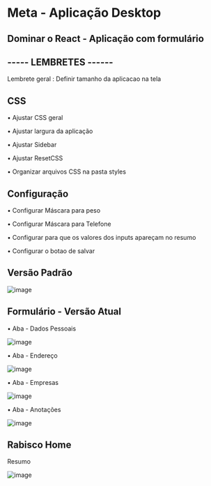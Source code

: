 # Meta - Aplicação Desktop 
## Dominar o React - Aplicação com formulário

## ----- LEMBRETES ------
<p> Lembrete geral : Definir tamanho da aplicacao na tela </p>

## CSS
<p> • Ajustar CSS geral </p>
<p> • Ajustar largura da aplicação </p>
<p> • Ajustar Sidebar </p>
<p> • Ajustar ResetCSS </p>
<p> • Organizar arquivos CSS na pasta styles </p>

## Configuração
<p> • Configurar Máscara para peso </p>
<p> • Configurar Máscara para Telefone </p>
<p> • Configurar para que os valores dos inputs apareçam no resumo </p>
<p> • Configurar o botao de salvar </p>

## Versão Padrão 

![image](https://user-images.githubusercontent.com/66530386/159654026-eddaf007-32ff-480f-975d-b1fc0ceff7cf.png)

## Formulário - Versão Atual
<p> • Aba - Dados Pessoais </p>

![image](https://user-images.githubusercontent.com/66530386/163727483-6a9d2ec5-11d1-477f-8f9e-d421c60e36f2.png)

<p> • Aba - Endereço </p>

![image](https://user-images.githubusercontent.com/66530386/163727527-e0ed0f42-8d22-4066-8704-0f565aa571a7.png)

<p> • Aba - Empresas </p>

![image](https://user-images.githubusercontent.com/66530386/163727553-86449cc4-48fc-41b7-8f7b-02365234b41f.png)

<p> • Aba - Anotações </p>

![image](https://user-images.githubusercontent.com/66530386/163727596-c354f6e1-ec15-4d61-beed-0cbdd7be4e1e.png)

## Rabisco Home 
<p> Resumo </p>

![image](https://user-images.githubusercontent.com/66530386/163727717-c054d00d-f958-4f0e-b948-ab7dbd934848.png)

